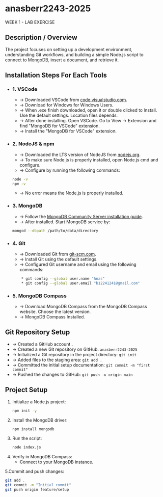 ﻿# anasberr2243-2025

WEEK 1 - LAB EXERCISE

## Description / Overview

The project focuses on setting up a development environment, understanding Git workflows, and building a simple Node.js script to connect to MongoDB, insert a document, and retrieve it.


## Installation Steps For Each Tools

* ### 1. VSCode
    * -> Downloaded VSCode from [code.visualstudio.com](code.visualstudio.com).
    * -> Download for Windows for Windows Users.
    * -> When .exe finish downloaded, open it or double clicked to Install. Use the default settings. Location files depends.
    * -> After done installing. Open VSCode. Go to View -> Extension and find "MongoDB for VSCode" extension.
    * -> Install the "MongoDB for VSCode" extension.

* ### 2. NodeJS & npm
    * -> Downloaded the LTS version of NodeJS from [nodejs.org](nodejs.org).
    * -> To make sure Node.js is properly installed, open Node.js cmd and configure.
    * -> Configure by running the following commands:
    ```sh
    node -v
    npm -v
    ```
    * -> No error means the Node.js is properly installed.
      
* ### 3. MongoDB
    * -> Follow the [MongoDB Community Server installation guide](https://www.mongodb.com/docs/manual/administration/install-community/).
    * -> After installed. Start MongoDB service by:  
    ```sh
    mongod --dbpath /path/to/data/directory
    ```
* ### 4. Git
    * -> Downloaded Git from [git-scm.com](git-scm.com).
    * -> Install Git using the default settings.
    * -> Configured Git username and email using the following commands:
    ```sh
        * git config --global user.name "Anas"
        * git config --global user.email "b12241241@gmail.com"
    ```
* ### 5. MongoDB Compass 
    * -> Download MongoDB Compass from the MongoDB Compass website. Choose the latest version.
    * -> MongoDB Compass Installed.

## Git Repository Setup

* -> Created a GitHub account .
* -> Created a new Git repository on GitHub. `anasberr2243-2025`
* -> Initialized a Git repository in the project directory: `git init`
* -> Added files to the staging area: `git add .`
* -> Committed the initial setup documentation: `git commit -m "first commit"`
* -> Pushed the changes to GitHub: `git push -u origin main`

## Project Setup 
1. Initialize a Node.js project:
   ```sh
   npm init -y
   ```
2. Install the MongoDB driver:
   ```sh
   npm install mongodb
   ```
3. Run the script:
   ```sh
   node index.js
   ```
4. Verify in MongoDB Compass:
   - Connect to your MongoDB instance.
     
5.Commit and push changes:
  ```sh
  git add .
  git commit -m "Initial commit"
  git push origin feature/setup
  ```
